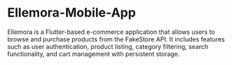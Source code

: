 # Ellemora-Mobile-App
Ellemora is a Flutter-based e-commerce application that allows users to browse and purchase products from the FakeStore API. It includes features such as user authentication, product listing, category filtering, search functionality, and cart management with persistent storage.
